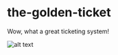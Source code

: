 # the-golden-ticket

Wow, what a great ticketing system!

![alt text](https://github.com/sithpow/the-golden-ticket/master/blob/Architecular.png "Hello")
